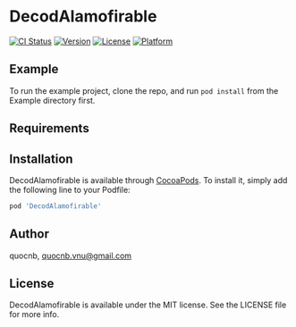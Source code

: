 # DecodAlamofirable

[![CI Status](https://img.shields.io/travis/quocnb/DecodAlamofirable.svg?style=flat)](https://travis-ci.org/quocnb/DecodAlamofirable)
[![Version](https://img.shields.io/cocoapods/v/DecodAlamofirable.svg?style=flat)](https://cocoapods.org/pods/DecodAlamofirable)
[![License](https://img.shields.io/cocoapods/l/DecodAlamofirable.svg?style=flat)](https://cocoapods.org/pods/DecodAlamofirable)
[![Platform](https://img.shields.io/cocoapods/p/DecodAlamofirable.svg?style=flat)](https://cocoapods.org/pods/DecodAlamofirable)

## Example

To run the example project, clone the repo, and run `pod install` from the Example directory first.

## Requirements

## Installation

DecodAlamofirable is available through [CocoaPods](https://cocoapods.org). To install
it, simply add the following line to your Podfile:

```ruby
pod 'DecodAlamofirable'
```

## Author

quocnb, quocnb.vnu@gmail.com

## License

DecodAlamofirable is available under the MIT license. See the LICENSE file for more info.
